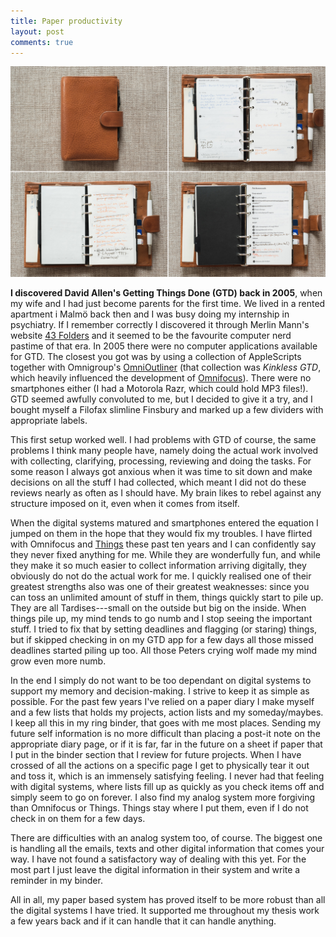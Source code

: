 ```yaml
---
title: Paper productivity
layout: post
comments: true
---
```


<a href="/assets/paperproductivity.jpg"><img src="/assets/paperproductivity.jpg"></a>

**I discovered David Allen's Getting Things Done (GTD) back in 2005**, when my wife and I had just become parents for the first time. We lived in a rented apartment i Malmö back then and I was busy doing my internship in psychiatry. If I remember correctly I discovered it through Merlin Mann's website [43 Folders](http://43folders.com) and it seemed to be the favourite computer nerd pastime of that era. In 2005 there were no computer applications available for GTD. The closest you got was by using a collection of AppleScripts together with Omnigroup's [OmniOutliner](https://www.omnigroup.com/omnioutliner) (that collection was *Kinkless GTD*, which heavily influenced the development of [Omnifocus](https://www.omnigroup.com/omnifocus/)). There were no smartphones either (I had a Motorola Razr, which could hold MP3 files!). GTD seemed awfully convoluted to me, but I decided to give it a try, and I bought myself a Filofax slimline Finsbury and marked up a few dividers with appropriate labels.

This first setup worked well. I had problems with GTD of course, the same problems I think many people have, namely doing the actual work involved with collecting, clarifying, processing, reviewing and doing the tasks. For some reason I always got anxious when it was time to sit down and make decisions on all the stuff I had collected, which meant I did not do these reviews nearly as often as I should have. My brain likes to rebel against any structure imposed on it, even when it comes from itself. 

When the digital systems matured and smartphones entered the equation I jumped on them in the hope that they would fix my troubles. I have flirted with Omnifocus and [Things](http://culturedcode.com) these past ten years and I can confidently say they never fixed anything for me. While they are wonderfully fun, and while they make it so much easier to collect information arriving digitally, they obviously do not do the actual work for me. I quickly realised one of their greatest strengths also was one of their greatest weaknesses: since you can toss an unlimited amount of stuff in them, things quickly start to pile up. They are all Tardises---small on the outside but big on the inside. When things pile up, my mind tends to go numb and I stop seeing the important stuff. I tried to fix that by setting deadlines and flagging (or staring) things, but if skipped checking in on my GTD app for a few days all those missed deadlines started piling up too. All those Peters crying wolf made my mind grow even more numb.

In the end I simply do not want to be too dependant on digital systems to support my memory and decision-making. I strive to keep it as simple as possible. For the past few years I've relied on a paper diary I make myself and a few lists that holds my projects, action lists and my someday/maybes. I keep all this in my ring binder, that goes with me most places. Sending my future self information is no more difficult than placing a post-it note on the appropriate diary page, or if it is far, far in the future on a sheet if paper that I put in the binder section that I review for future projects. When I have crossed of all the actions on a specific page I get to physically tear it out and toss it, which is an immensely satisfying feeling. I never had that feeling with digital systems, where lists fill up as quickly as you check items off and simply seem to go on forever. I also find my analog system more forgiving than Omnifocus or Things. Things stay where I put them, even if I do not check in on them for a few days.

There are difficulties with an analog system too, of course. The biggest one is handling all the emails, texts and other digital information that comes your way. I have not found a satisfactory way of dealing with this yet. For the most part I just leave the digital information in their system and write a reminder in my binder.

All in all, my paper based system has proved itself to be more robust than all the digital systems I have tried. It supported me throughout my thesis work a few years back and if it can handle that it can handle anything.
